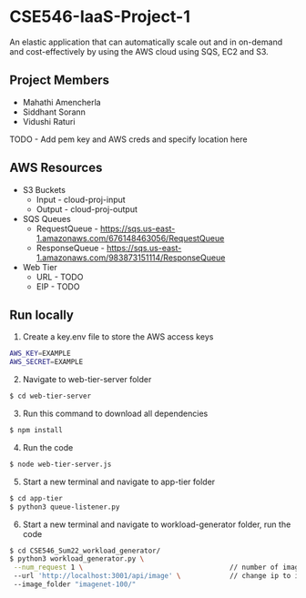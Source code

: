 # CSE546-IaaS-Project-1
An elastic application that can automatically scale out and in on-demand and cost-effectively by using the AWS cloud using SQS, EC2 and S3. 

## Project Members
- Mahathi Amencherla
- Siddhant Sorann
- Vidushi Raturi

TODO - Add pem key and AWS creds and specify location here

## AWS Resources
- S3 Buckets
  - Input - cloud-proj-input
  - Output - cloud-proj-output
- SQS Queues
  - RequestQueue - https://sqs.us-east-1.amazonaws.com/676148463056/RequestQueue
  - ResponseQueue - https://sqs.us-east-1.amazonaws.com/983873151114/ResponseQueue
- Web Tier
  - URL - TODO
  - EIP - TODO

## Run locally

1. Create a key.env file to store the AWS access keys
```bash
AWS_KEY=EXAMPLE
AWS_SECRET=EXAMPLE
``` 
2. Navigate to web-tier-server folder
```bash
$ cd web-tier-server
```
3. Run this command to download all dependencies
```bash
$ npm install
```
4. Run the code
```bash
$ node web-tier-server.js
```
5. Start a new terminal and navigate to app-tier folder
```bash
$ cd app-tier
$ python3 queue-listener.py
```

6. Start a new terminal and navigate to workload-generator folder, run the code
```bash
$ cd CSE546_Sum22_workload_generator/
$ python3 workload_generator.py \
 --num_request 1 \                                    // number of images to be sent
 --url 'http://localhost:3001/api/image' \            // change ip to instance
 --image_folder "imagenet-100/"   
```